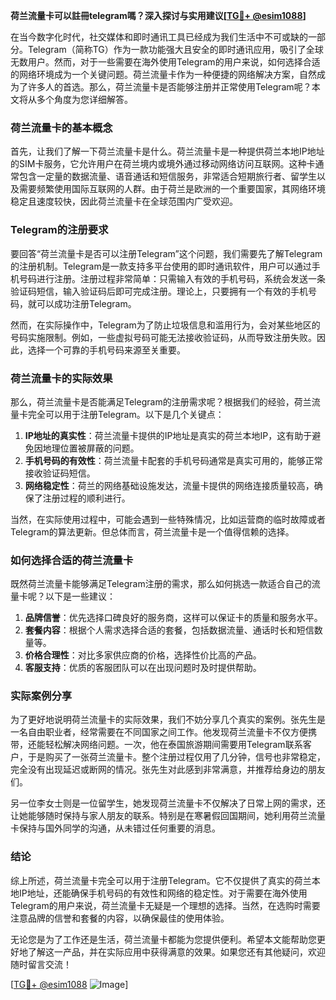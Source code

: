 **荷兰流量卡可以註冊telegram嗎？深入探讨与实用建议[[TG💪+ @esim1088](https://t.me/s/esim1088)]**

在当今数字化时代，社交媒体和即时通讯工具已经成为我们生活中不可或缺的一部分。Telegram（简称TG）作为一款功能强大且安全的即时通讯应用，吸引了全球无数用户。然而，对于一些需要在海外使用Telegram的用户来说，如何选择合适的网络环境成为一个关键问题。荷兰流量卡作为一种便捷的网络解决方案，自然成为了许多人的首选。那么，荷兰流量卡是否能够注册并正常使用Telegram呢？本文将从多个角度为您详细解答。

### 荷兰流量卡的基本概念

首先，让我们了解一下荷兰流量卡是什么。荷兰流量卡是一种提供荷兰本地IP地址的SIM卡服务，它允许用户在荷兰境内或境外通过移动网络访问互联网。这种卡通常包含一定量的数据流量、语音通话和短信服务，非常适合短期旅行者、留学生以及需要频繁使用国际互联网的人群。由于荷兰是欧洲的一个重要国家，其网络环境稳定且速度较快，因此荷兰流量卡在全球范围内广受欢迎。

### Telegram的注册要求

要回答“荷兰流量卡是否可以注册Telegram”这个问题，我们需要先了解Telegram的注册机制。Telegram是一款支持多平台使用的即时通讯软件，用户可以通过手机号码进行注册。注册过程非常简单：只需输入有效的手机号码，系统会发送一条验证码短信，输入验证码后即可完成注册。理论上，只要拥有一个有效的手机号码，就可以成功注册Telegram。

然而，在实际操作中，Telegram为了防止垃圾信息和滥用行为，会对某些地区的号码实施限制。例如，一些虚拟号码可能无法接收验证码，从而导致注册失败。因此，选择一个可靠的手机号码来源至关重要。

### 荷兰流量卡的实际效果

那么，荷兰流量卡是否能满足Telegram的注册需求呢？根据我们的经验，荷兰流量卡完全可以用于注册Telegram。以下是几个关键点：

1. **IP地址的真实性**：荷兰流量卡提供的IP地址是真实的荷兰本地IP，这有助于避免因地理位置被屏蔽的问题。
2. **手机号码的有效性**：荷兰流量卡配套的手机号码通常是真实可用的，能够正常接收验证码短信。
3. **网络稳定性**：荷兰的网络基础设施发达，流量卡提供的网络连接质量较高，确保了注册过程的顺利进行。

当然，在实际使用过程中，可能会遇到一些特殊情况，比如运营商的临时故障或者Telegram的算法更新。但总体而言，荷兰流量卡是一个值得信赖的选择。

### 如何选择合适的荷兰流量卡

既然荷兰流量卡能够满足Telegram注册的需求，那么如何挑选一款适合自己的流量卡呢？以下是一些建议：

1. **品牌信誉**：优先选择口碑良好的服务商，这样可以保证卡的质量和服务水平。
2. **套餐内容**：根据个人需求选择合适的套餐，包括数据流量、通话时长和短信数量等。
3. **价格合理性**：对比多家供应商的价格，选择性价比高的产品。
4. **客服支持**：优质的客服团队可以在出现问题时及时提供帮助。

### 实际案例分享

为了更好地说明荷兰流量卡的实际效果，我们不妨分享几个真实的案例。张先生是一名自由职业者，经常需要在不同国家之间工作。他发现荷兰流量卡不仅方便携带，还能轻松解决网络问题。一次，他在泰国旅游期间需要用Telegram联系客户，于是购买了一张荷兰流量卡。整个注册过程仅用了几分钟，信号也非常稳定，完全没有出现延迟或断网的情况。张先生对此感到非常满意，并推荐给身边的朋友们。

另一位李女士则是一位留学生，她发现荷兰流量卡不仅解决了日常上网的需求，还让她能够随时保持与家人朋友的联系。特别是在寒暑假回国期间，她利用荷兰流量卡保持与国外同学的沟通，从未错过任何重要的消息。

### 结论

综上所述，荷兰流量卡完全可以用于注册Telegram。它不仅提供了真实的荷兰本地IP地址，还能确保手机号码的有效性和网络的稳定性。对于需要在海外使用Telegram的用户来说，荷兰流量卡无疑是一个理想的选择。当然，在选购时需要注意品牌的信誉和套餐的内容，以确保最佳的使用体验。

无论您是为了工作还是生活，荷兰流量卡都能为您提供便利。希望本文能帮助您更好地了解这一产品，并在实际应用中获得满意的效果。如果您还有其他疑问，欢迎随时留言交流！

[[TG💪+ @esim1088](https://t.me/s/esim1088) ![Image](https://i.postimg.cc/4NQfJmqS/Snipaste-2025-05-13-00-14-12.png)]